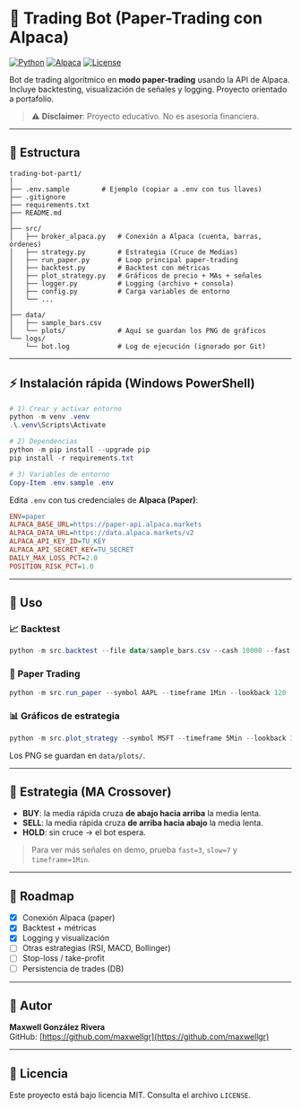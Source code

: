 # 🤖 Trading Bot (Paper-Trading con Alpaca)

[![Python](https://img.shields.io/badge/Python-3.12-blue?logo=python)](https://www.python.org/)
[![Alpaca](https://img.shields.io/badge/API-Alpaca-orange?logo=alpaca)](https://alpaca.markets/)
[![License](https://img.shields.io/badge/license-MIT-green.svg)](LICENSE)

Bot de trading algorítmico en **modo paper-trading** usando la API de Alpaca.  
Incluye backtesting, visualización de señales y logging. Proyecto orientado a portafolio.

> ⚠️ **Disclaimer**: Proyecto educativo. No es asesoría financiera.

---

## 📂 Estructura

~~~
trading-bot-part1/
│
├── .env.sample        # Ejemplo (copiar a .env con tus llaves)
├── .gitignore
├── requirements.txt
├── README.md
│
├── src/
│   ├── broker_alpaca.py   # Conexión a Alpaca (cuenta, barras, órdenes)
│   ├── strategy.py        # Estrategia (Cruce de Medias)
│   ├── run_paper.py       # Loop principal paper-trading
│   ├── backtest.py        # Backtest con métricas
│   ├── plot_strategy.py   # Gráficos de precio + MAs + señales
│   ├── logger.py          # Logging (archivo + consola)
│   ├── config.py          # Carga variables de entorno
│   └── ...
│
├── data/
│   ├── sample_bars.csv
│   └── plots/             # Aquí se guardan los PNG de gráficos
└── logs/
    └── bot.log            # Log de ejecución (ignorado por Git)
~~~

---

## ⚡ Instalación rápida (Windows PowerShell)

~~~powershell
# 1) Crear y activar entorno
python -m venv .venv
.\.venv\Scripts\Activate

# 2) Dependencias
python -m pip install --upgrade pip
pip install -r requirements.txt

# 3) Variables de entorno
Copy-Item .env.sample .env
~~~

Edita `.env` con tus credenciales de **Alpaca (Paper)**:

~~~ini
ENV=paper
ALPACA_BASE_URL=https://paper-api.alpaca.markets
ALPACA_DATA_URL=https://data.alpaca.markets/v2
ALPACA_API_KEY_ID=TU_KEY
ALPACA_API_SECRET_KEY=TU_SECRET
DAILY_MAX_LOSS_PCT=2.0
POSITION_RISK_PCT=1.0
~~~

---

## 🚀 Uso

### 📈 Backtest
~~~powershell
python -m src.backtest --file data/sample_bars.csv --cash 10000 --fast 10 --slow 30
~~~

### 🤖 Paper Trading
~~~powershell
python -m src.run_paper --symbol AAPL --timeframe 1Min --lookback 120
~~~

### 📊 Gráficos de estrategia
~~~powershell
python -m src.plot_strategy --symbol MSFT --timeframe 5Min --lookback 300 --fast 5 --slow 15
~~~

Los PNG se guardan en `data/plots/`.

---

## 🧠 Estrategia (MA Crossover)

- **BUY**: la media rápida cruza **de abajo hacia arriba** la media lenta.  
- **SELL**: la media rápida cruza **de arriba hacia abajo** la media lenta.  
- **HOLD**: sin cruce → el bot espera.  

> Para ver más señales en demo, prueba `fast=3`, `slow=7` y `timeframe=1Min`.

---

## 📝 Roadmap

- [x] Conexión Alpaca (paper)  
- [x] Backtest + métricas  
- [x] Logging y visualización  
- [ ] Otras estrategias (RSI, MACD, Bollinger)  
- [ ] Stop-loss / take-profit  
- [ ] Persistencia de trades (DB)  

---

## 👤 Autor

**Maxwell González Rivera**  
GitHub: [https://github.com/maxwellgr](https://github.com/maxwellgr)   

---

## 📜 Licencia

Este proyecto está bajo licencia MIT. Consulta el archivo `LICENSE`.

